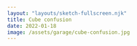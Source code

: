 ```yaml
---
layout: "layouts/sketch-fullscreen.njk"
title: Cube confusion
date: 2022-01-18
image: /assets/garage/cube-confusion.jpg
---
```


<div class="vh-100 stats-container editing-gui-container">
    <canvas id="c" class="w-100"></canvas>
</div>

<script defer src="{{ "/assets/lib/three-r131.min.js" | url }}"></script>
<script defer src="{{ "/assets/3js/06-instance-experiments.js" | url }}"></script>

<style>
    .gui-container {
        display: flex;
        justify-content: space-between;
    }

    #stats {
        left: auto !important;
        right: 0 !important;
    }

    #gui {
    }

    #c {
        width: 100%;
        height: 100%;
    }

    #editing-gui {
      position: absolute;
      top: 10px;
      left: 50%;
      transform: translate(-50%, 0);
      z-index: 10
    }
</style>
